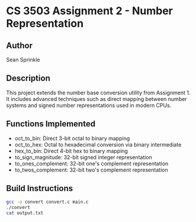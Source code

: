 # CS 3503 Assignment 2 - Number Representation

## Author
Sean Sprinkle

## Description
This project extends the number base conversion utility from Assignment 1. 
It includes advanced techniques such as direct mapping between number systems and signed number representations used in modern CPUs.

## Functions Implemented
- oct_to_bin: Direct 3-bit octal to binary mapping
- oct_to_hex: Octal to hexadecimal conversion via binary intermediate
- hex_to_bin: Direct 4-bit hex to binary mapping
- to_sign_magnitude: 32-bit signed integer representation
- to_ones_complement: 32-bit one's complement representation
- to_twos_complement: 32-bit two's complement representation

## Build Instructions
```bash
gcc -o convert convert.c main.c
./convert
cat output.txt

